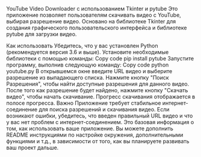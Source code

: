 YouTube Video Downloader с использованием Tkinter и pytube
Это приложение позволяет пользователям скачивать видео с YouTube, выбирая разрешение видео. Основано на библиотеке Tkinter для создания графического пользовательского интерфейса и библиотеке pytube для загрузки видео.

Как использовать
Убедитесь, что у вас установлен Python (рекомендуется версия 3.6 и выше).
Установите необходимые библиотеки с помощью команды:
Copy code
pip install pytube
Запустите программу, выполнив следующую команду:
Copy code
python youtube.py
В открывшемся окне введите URL видео и выберите разрешение из выпадающего списка.
Нажмите кнопку "Поиск Разрешения", чтобы найти доступные разрешения для данного видео.
После того как разрешение будет найдено, нажмите кнопку "Скачать видео", чтобы начать скачивание.
Прогресс скачивания отображается в полосе прогресса.
Важно
Приложение требует стабильное интернет-соединение для поиска разрешений и скачивания видео.
Если возникают ошибки, убедитесь, что введен правильный URL видео и что у вас нет проблем с интернет-соединением.
Это базовая информация о том, как использовать ваше приложение. Вы можете дополнить README инструкциями по настройке окружения, дополнительными функциями и т.д., в зависимости от того, как вы планируете развивать ваш проект дальше.
